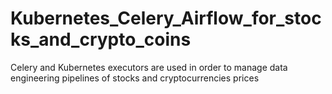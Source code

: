 # Kubernetes_Celery_Airflow_for_stocks_and_crypto_coins
Celery and Kubernetes executors are used in order to manage data engineering pipelines of stocks and cryptocurrencies prices

